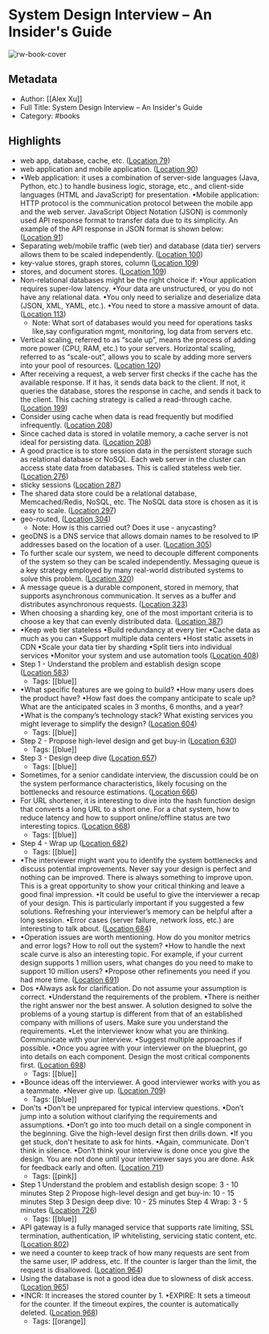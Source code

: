 # System Design Interview – An Insider's Guide

![rw-book-cover](https://m.media-amazon.com/images/I/713EB+DpiQL._SY160.jpg)

## Metadata
- Author: [[Alex Xu]]
- Full Title: System Design Interview – An Insider's Guide
- Category: #books

## Highlights
- web app, database, cache, etc. ([Location 79](https://readwise.io/to_kindle?action=open&asin=B08B3FWYBX&location=79))
- web application and mobile application. ([Location 90](https://readwise.io/to_kindle?action=open&asin=B08B3FWYBX&location=90))
- •Web application: it uses a combination of server-side languages (Java, Python, etc.) to handle business logic, storage, etc., and client-side languages (HTML and JavaScript) for presentation. •Mobile application: HTTP protocol is the communication protocol between the mobile app and the web server. JavaScript Object Notation (JSON) is commonly used API response format to transfer data due to its simplicity. An example of the API response in JSON format is shown below: ([Location 91](https://readwise.io/to_kindle?action=open&asin=B08B3FWYBX&location=91))
- Separating web/mobile traffic (web tier) and database (data tier) servers allows them to be scaled independently. ([Location 100](https://readwise.io/to_kindle?action=open&asin=B08B3FWYBX&location=100))
- key-value stores, graph stores, column ([Location 109](https://readwise.io/to_kindle?action=open&asin=B08B3FWYBX&location=109))
- stores, and document stores. ([Location 109](https://readwise.io/to_kindle?action=open&asin=B08B3FWYBX&location=109))
- Non-relational databases might be the right choice if: •Your application requires super-low latency. •Your data are unstructured, or you do not have any relational data. •You only need to serialize and deserialize data (JSON, XML, YAML, etc.). •You need to store a massive amount of data. ([Location 113](https://readwise.io/to_kindle?action=open&asin=B08B3FWYBX&location=113))
    - Note: What sort of databases would you need for operations tasks like,say configuration mgmt, monitoring, log data from servers etc.
- Vertical scaling, referred to as “scale up”, means the process of adding more power (CPU, RAM, etc.) to your servers. Horizontal scaling, referred to as “scale-out”, allows you to scale by adding more servers into your pool of resources. ([Location 120](https://readwise.io/to_kindle?action=open&asin=B08B3FWYBX&location=120))
- After receiving a request, a web server first checks if the cache has the available response. If it has, it sends data back to the client. If not, it queries the database, stores the response in cache, and sends it back to the client. This caching strategy is called a read-through cache. ([Location 199](https://readwise.io/to_kindle?action=open&asin=B08B3FWYBX&location=199))
- Consider using cache when data is read frequently but modified infrequently. ([Location 208](https://readwise.io/to_kindle?action=open&asin=B08B3FWYBX&location=208))
- Since cached data is stored in volatile memory, a cache server is not ideal for persisting data. ([Location 208](https://readwise.io/to_kindle?action=open&asin=B08B3FWYBX&location=208))
- A good practice is to store session data in the persistent storage such as relational database or NoSQL. Each web server in the cluster can access state data from databases. This is called stateless web tier. ([Location 276](https://readwise.io/to_kindle?action=open&asin=B08B3FWYBX&location=276))
- sticky sessions ([Location 287](https://readwise.io/to_kindle?action=open&asin=B08B3FWYBX&location=287))
- The shared data store could be a relational database, Memcached/Redis, NoSQL, etc. The NoSQL data store is chosen as it is easy to scale. ([Location 297](https://readwise.io/to_kindle?action=open&asin=B08B3FWYBX&location=297))
- geo-routed, ([Location 304](https://readwise.io/to_kindle?action=open&asin=B08B3FWYBX&location=304))
    - Note: How is this carried out? Does it use - anycasting?
- geoDNS is a DNS service that allows domain names to be resolved to IP addresses based on the location of a user. ([Location 305](https://readwise.io/to_kindle?action=open&asin=B08B3FWYBX&location=305))
- To further scale our system, we need to decouple different components of the system so they can be scaled independently. Messaging queue is a key strategy employed by many real-world distributed systems to solve this problem. ([Location 320](https://readwise.io/to_kindle?action=open&asin=B08B3FWYBX&location=320))
- A message queue is a durable component, stored in memory, that supports asynchronous communication. It serves as a buffer and distributes asynchronous requests. ([Location 323](https://readwise.io/to_kindle?action=open&asin=B08B3FWYBX&location=323))
- When choosing a sharding key, one of the most important criteria is to choose a key that can evenly distributed data. ([Location 387](https://readwise.io/to_kindle?action=open&asin=B08B3FWYBX&location=387))
- •Keep web tier stateless •Build redundancy at every tier •Cache data as much as you can •Support multiple data centers •Host static assets in CDN •Scale your data tier by sharding •Split tiers into individual services •Monitor your system and use automation tools ([Location 408](https://readwise.io/to_kindle?action=open&asin=B08B3FWYBX&location=408))
- Step 1 - Understand the problem and establish design scope ([Location 583](https://readwise.io/to_kindle?action=open&asin=B08B3FWYBX&location=583))
    - Tags: [[blue]] 
- •What specific features are we going to build? •How many users does the product have? •How fast does the company anticipate to scale up? What are the anticipated scales in 3 months, 6 months, and a year? •What is the company’s technology stack? What existing services you might leverage to simplify the design? ([Location 604](https://readwise.io/to_kindle?action=open&asin=B08B3FWYBX&location=604))
    - Tags: [[blue]] 
- Step 2 - Propose high-level design and get buy-in ([Location 630](https://readwise.io/to_kindle?action=open&asin=B08B3FWYBX&location=630))
    - Tags: [[blue]] 
- Step 3 - Design deep dive ([Location 657](https://readwise.io/to_kindle?action=open&asin=B08B3FWYBX&location=657))
    - Tags: [[blue]] 
- Sometimes, for a senior candidate interview, the discussion could be on the system performance characteristics, likely focusing on the bottlenecks and resource estimations. ([Location 666](https://readwise.io/to_kindle?action=open&asin=B08B3FWYBX&location=666))
- For URL shortener, it is interesting to dive into the hash function design that converts a long URL to a short one. For a chat system, how to reduce latency and how to support online/offline status are two interesting topics. ([Location 668](https://readwise.io/to_kindle?action=open&asin=B08B3FWYBX&location=668))
    - Tags: [[blue]] 
- Step 4 - Wrap up ([Location 682](https://readwise.io/to_kindle?action=open&asin=B08B3FWYBX&location=682))
    - Tags: [[blue]] 
- •The interviewer might want you to identify the system bottlenecks and discuss potential improvements. Never say your design is perfect and nothing can be improved. There is always something to improve upon. This is a great opportunity to show your critical thinking and leave a good final impression. •It could be useful to give the interviewer a recap of your design. This is particularly important if you suggested a few solutions. Refreshing your interviewer’s memory can be helpful after a long session. •Error cases (server failure, network loss, etc.) are interesting to talk about. ([Location 684](https://readwise.io/to_kindle?action=open&asin=B08B3FWYBX&location=684))
- •Operation issues are worth mentioning. How do you monitor metrics and error logs? How to roll out the system? •How to handle the next scale curve is also an interesting topic. For example, if your current design supports 1 million users, what changes do you need to make to support 10 million users? •Propose other refinements you need if you had more time. ([Location 691](https://readwise.io/to_kindle?action=open&asin=B08B3FWYBX&location=691))
- Dos •Always ask for clarification. Do not assume your assumption is correct. •Understand the requirements of the problem. •There is neither the right answer nor the best answer. A solution designed to solve the problems of a young startup is different from that of an established company with millions of users. Make sure you understand the requirements. •Let the interviewer know what you are thinking. Communicate with your interview. •Suggest multiple approaches if possible. •Once you agree with your interviewer on the blueprint, go into details on each component. Design the most critical components first. ([Location 698](https://readwise.io/to_kindle?action=open&asin=B08B3FWYBX&location=698))
    - Tags: [[blue]] 
- •Bounce ideas off the interviewer. A good interviewer works with you as a teammate. •Never give up. ([Location 709](https://readwise.io/to_kindle?action=open&asin=B08B3FWYBX&location=709))
    - Tags: [[blue]] 
- Don’ts •Don't be unprepared for typical interview questions. •Don’t jump into a solution without clarifying the requirements and assumptions. •Don’t go into too much detail on a single component in the beginning. Give the high-level design first then drills down. •If you get stuck, don't hesitate to ask for hints. •Again, communicate. Don't think in silence. •Don’t think your interview is done once you give the design. You are not done until your interviewer says you are done. Ask for feedback early and often. ([Location 711](https://readwise.io/to_kindle?action=open&asin=B08B3FWYBX&location=711))
    - Tags: [[pink]] 
- Step 1 Understand the problem and establish design scope: 3 - 10 minutes Step 2 Propose high-level design and get buy-in: 10 - 15 minutes Step 3 Design deep dive: 10 - 25 minutes Step 4 Wrap: 3 - 5 minutes ([Location 726](https://readwise.io/to_kindle?action=open&asin=B08B3FWYBX&location=726))
    - Tags: [[blue]] 
- API gateway is a fully managed service that supports rate limiting, SSL termination, authentication, IP whitelisting, servicing static content, etc. ([Location 802](https://readwise.io/to_kindle?action=open&asin=B08B3FWYBX&location=802))
- we need a counter to keep track of how many requests are sent from the same user, IP address, etc. If the counter is larger than the limit, the request is disallowed. ([Location 964](https://readwise.io/to_kindle?action=open&asin=B08B3FWYBX&location=964))
- Using the database is not a good idea due to slowness of disk access. ([Location 965](https://readwise.io/to_kindle?action=open&asin=B08B3FWYBX&location=965))
- •INCR: It increases the stored counter by 1. •EXPIRE: It sets a timeout for the counter. If the timeout expires, the counter is automatically deleted. ([Location 968](https://readwise.io/to_kindle?action=open&asin=B08B3FWYBX&location=968))
    - Tags: [[orange]] 

